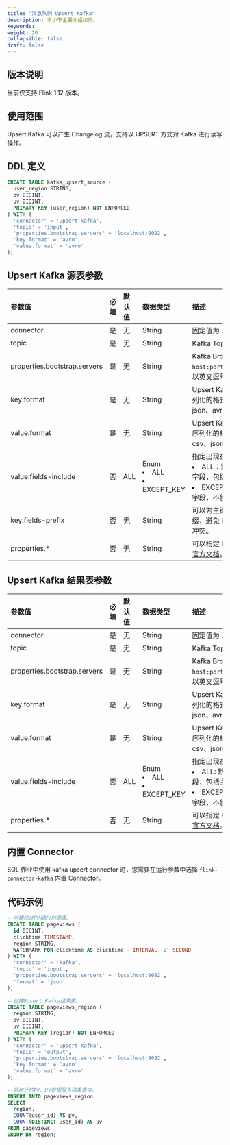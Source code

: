 ```yaml
---
title: "消息队列 Upsert Kafka"
description: 本小节主要介绍如何。 
keywords: 
weight: 20
collapsible: false
draft: false
---
```




## 版本说明

当前仅支持 Flink 1.12 版本。

## 使用范围

Upsert Kafka 可以产生 Changelog 流，支持以 UPSERT 方式对 Kafka 进行读写操作。

## DDL 定义

```sql
CREATE TABLE kafka_upsert_source (
  user_region STRING,
  pv BIGINT,
  uv BIGINT,
  PRIMARY KEY (user_region) NOT ENFORCED
) WITH (
  'connector' = 'upsert-kafka',
  'topic' = 'input',
  'properties.bootstrap.servers' = 'localhost:9092',
  'key.format' = 'avro',
  'value.format' = 'avro'
);
```

## Upsert Kafka 源表参数

| 参数值                       | 必填 | 默认值 | 数据类型                   | 描述                                                         |
| :--------------------------- | :--- | :----- | :------------------------- | :----------------------------------------------------------- |
| connector                    | 是   | 无     | String                     | 固定值为 `upsert-kafka`。                                    |
| topic                        | 是   | 无     | String                     | Kafka Topic 名称。                                           |
| properties.bootstrap.servers | 是   | 无     | String                     | Kafka Broker 地址，格式为 `host:port,host:port,host:port`，以英文逗号分割。 |
| key.format                   | 是   | 无     | String                     | Upsert Kafka 消息中 Key 部分反序列化的格式，支持如下格式：csv、json、avro。 |
| value.format                 | 是   | 无     | String                     | Upsert Kafka 消息中 Value 部分返序列化的格式，支持如下格式：csv、json、avro。 |
| value.fields-include         | 否   | ALL    | Enum<li>ALL <li>EXCEPT_KEY | 指定出现在Value中的字段。<li>ALL：默认值，Schema中所有字段，包括主键字段。<li>EXCEPT_KEY：Schema 中所有字段，不包括主键字段。 |
| key.fields-prefix            | 否   | 无     | String                     | 可以为主键的所有字段定义一个前缀，避免 Key 与 Value 字段的名字冲突。 |
| properties.*                 | 否   | 无     | String                     | 可以指定 Kafka 的参数，具体参考[官方文档]( https://kafka.apache.org/documentation/#configuration)。 |

## Upsert Kafka 结果表参数

| 参数值                       | 必填 | 默认值 | 数据类型                   | 描述                                                         |
| :--------------------------- | :--- | :----- | :------------------------- | :----------------------------------------------------------- |
| connector                    | 是   | 无     | String                     | 固定值为 `upsert-kafka`。                                    |
| topic                        | 是   | 无     | String                     | Kafka Topic 名称。                                           |
| properties.bootstrap.servers | 是   | 无     | String                     | Kafka Broker 地址，格式为`host:port,host:port,host:port`，以英文逗号分割。 |
| key.format                   | 是   | 无     | String                     | Upsert Kafka 消息中 Key 部分反序列化的格式，支持如下格式：csv、json、avro。 |
| value.format                 | 是   | 无     | String                     | Upsert Kafka 消息中 Value 部分返序列化的格式，支持如下格式：csv、json、avro。 |
| value.fields-include         | 否   | ALL    | Enum<li>ALL <li>EXCEPT_KEY | 指定出现在 Value 中的字段。<li>ALL: 默认值，Schema中所有字段，包括主键字段。<li>EXCEPT_KEY：Schema 中所有字段，不包括主键字段。 |
| properties.*                 | 否   | 无     | String                     | 可以指定 Kafka 的参数，具体参考[官方文档](https://kafka.apache.org/documentation/#configuration)。 |

## 内置 Connector

SQL 作业中使用 kafka upsert connector 时，您需要在运行参数中选择 `flink-connector-kafka` 内置 Connector。

## 代码示例

```sql
--创建统计PV和UV的源表。
CREATE TABLE pageviews (
  id BIGINT,
  clicktime TIMESTAMP,
  region STRING,
  WATERMARK FOR clicktime AS clicktime - INTERVAL '2' SECOND
) WITH (
  'connector' = 'kafka',
  'topic' = 'input',
  'properties.bootstrap.servers' = 'localhost:9092',
  'format' = 'json'
);
 
--创建Upsert Kafka结果表。
CREATE TABLE pageviews_region (
  region STRING,
  pv BIGINT,
  uv BIGINT,
  PRIMARY KEY (region) NOT ENFORCED
) WITH (
  'connector' = 'upsert-kafka',
  'topic' = 'output',
  'properties.bootstrap.servers' = 'localhost:9092',
  'key.format' = 'avro',
  'value.format' = 'avro'
);
 
--将统计的PV、UV数据写入结果表中。
INSERT INTO pageviews_region
SELECT
  region,
  COUNT(user_id) AS pv,
  COUNT(DISTINCT user_id) AS uv
FROM pageviews
GROUP BY region;
```

